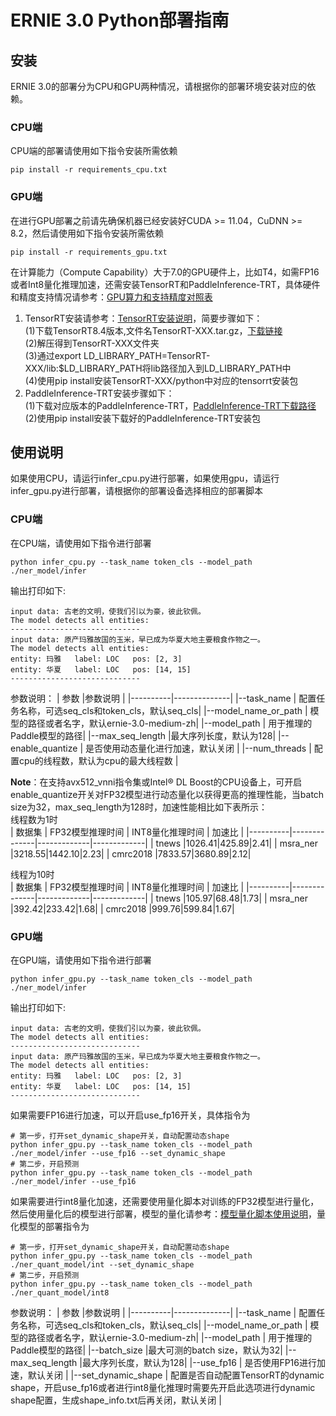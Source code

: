 # ERNIE 3.0 Python部署指南

## 安装
ERNIE 3.0的部署分为CPU和GPU两种情况，请根据你的部署环境安装对应的依赖。
### CPU端
CPU端的部署请使用如下指令安装所需依赖
```
pip install -r requirements_cpu.txt
```
### GPU端
在进行GPU部署之前请先确保机器已经安装好CUDA >= 11.04，CuDNN >= 8.2，然后请使用如下指令安装所需依赖
```
pip install -r requirements_gpu.txt
```
在计算能力（Compute Capability）大于7.0的GPU硬件上，比如T4，如需FP16或者Int8量化推理加速，还需安装TensorRT和PaddleInference-TRT，具体硬件和精度支持情况请参考：[GPU算力和支持精度对照表](https://docs.nvidia.com/deeplearning/tensorrt/archives/tensorrt-840-ea/support-matrix/index.html#hardware-precision-matrix)  
1. TensorRT安装请参考：[TensorRT安装说明](https://docs.nvidia.com/deeplearning/tensorrt/archives/tensorrt-840-ea/install-guide/index.html#overview)，简要步骤如下：  
    (1)下载TensorRT8.4版本,文件名TensorRT-XXX.tar.gz，[下载链接](https://developer.nvidia.com/tensorrt)  
    (2)解压得到TensorRT-XXX文件夹  
    (3)通过export LD_LIBRARY_PATH=TensorRT-XXX/lib:$LD_LIBRARY_PATH将lib路径加入到LD_LIBRARY_PATH中  
    (4)使用pip install安装TensorRT-XXX/python中对应的tensorrt安装包
2. PaddleInference-TRT安装步骤如下：  
    (1)下载对应版本的PaddleInference-TRT，[PaddleInference-TRT下载路径](https://www.paddlepaddle.org.cn/inference/v2.3/user_guides/download_lib.html#python)  
    (2)使用pip install安装下载好的PaddleInference-TRT安装包

## 使用说明
如果使用CPU，请运行infer_cpu.py进行部署，如果使用gpu，请运行infer_gpu.py进行部署，请根据你的部署设备选择相应的部署脚本
### CPU端
在CPU端，请使用如下指令进行部署
```
python infer_cpu.py --task_name token_cls --model_path ./ner_model/infer
```
输出打印如下:
```
input data: 古老的文明，使我们引以为豪，彼此钦佩。
The model detects all entities:
-----------------------------
input data: 原产玛雅故国的玉米，早已成为华夏大地主要粮食作物之一。
The model detects all entities:
entity: 玛雅   label: LOC   pos: [2, 3]
entity: 华夏   label: LOC   pos: [14, 15]
-----------------------------
```
参数说明：
| 参数 |参数说明 |
|----------|--------------|
|--task_name | 配置任务名称，可选seq_cls和token_cls，默认seq_cls|
|--model_name_or_path | 模型的路径或者名字，默认ernie-3.0-medium-zh|
|--model_path | 用于推理的Paddle模型的路径|
|--max_seq_length |最大序列长度，默认为128|
|--enable_quantize | 是否使用动态量化进行加速，默认关闭 |
|--num_threads | 配置cpu的线程数，默认为cpu的最大线程数 |

**Note**：在支持avx512_vnni指令集或Intel® DL Boost的CPU设备上，可开启enable_quantize开关对FP32模型进行动态量化以获得更高的推理性能，当batch size为32，max_seq_length为128时，加速性能相比如下表所示：  
线程数为1时  
| 数据集 | FP32模型推理时间 | INT8量化推理时间 | 加速比 |
|----------|--------------|-------------|-------------|
| tnews |1026.41|425.89|2.41|
| msra_ner |3218.55|1442.10|2.23|
| cmrc2018 |7833.57|3680.89|2.12|

线程为10时  
| 数据集 | FP32模型推理时间 | INT8量化推理时间 | 加速比 |
|----------|--------------|-------------|-------------|
| tnews |105.97|68.48|1.73|
| msra_ner |392.42|233.42|1.68|
| cmrc2018 |999.76|599.84|1.67|


### GPU端
在GPU端，请使用如下指令进行部署
```
python infer_gpu.py --task_name token_cls --model_path ./ner_model/infer
```
输出打印如下:
```
input data: 古老的文明，使我们引以为豪，彼此钦佩。
The model detects all entities:
-----------------------------
input data: 原产玛雅故国的玉米，早已成为华夏大地主要粮食作物之一。
The model detects all entities:
entity: 玛雅   label: LOC   pos: [2, 3]
entity: 华夏   label: LOC   pos: [14, 15]
-----------------------------
```
如果需要FP16进行加速，可以开启use_fp16开关，具体指令为
```
# 第一步，打开set_dynamic_shape开关，自动配置动态shape
python infer_gpu.py --task_name token_cls --model_path ./ner_model/infer --use_fp16 --set_dynamic_shape
# 第二步，开启预测
python infer_gpu.py --task_name token_cls --model_path ./ner_model/infer --use_fp16
```
如果需要进行int8量化加速，还需要使用量化脚本对训练的FP32模型进行量化，然后使用量化后的模型进行部署，模型的量化请参考：[模型量化脚本使用说明]()，量化模型的部署指令为  
```
# 第一步，打开set_dynamic_shape开关，自动配置动态shape
python infer_gpu.py --task_name token_cls --model_path ./ner_quant_model/int --set_dynamic_shape
# 第二步，开启预测
python infer_gpu.py --task_name token_cls --model_path ./ner_quant_model/int8
```
参数说明：
| 参数 |参数说明 |
|----------|--------------|
|--task_name | 配置任务名称，可选seq_cls和token_cls，默认seq_cls|
|--model_name_or_path | 模型的路径或者名字，默认ernie-3.0-medium-zh|
|--model_path | 用于推理的Paddle模型的路径|
|--batch_size |最大可测的batch size，默认为32|
|--max_seq_length |最大序列长度，默认为128|
|--use_fp16 | 是否使用FP16进行加速，默认关闭 |
|--set_dynamic_shape | 配置是否自动配置TensorRT的dynamic shape，开启use_fp16或者进行int8量化推理时需要先开启此选项进行dynamic shape配置，生成shape_info.txt后再关闭，默认关闭 |
